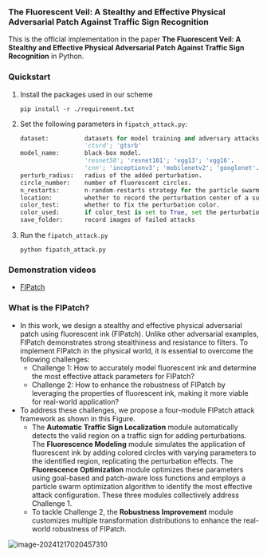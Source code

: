 ### The Fluorescent Veil: A Stealthy and Effective Physical Adversarial Patch Against Traffic Sign Recognition

This is the official implementation in the paper **The Fluorescent Veil: A Stealthy and Effective Physical Adversarial Patch Against Traffic Sign Recognition** in Python.



### Quickstart

1. Install the packages used in our scheme

   `pip install -r ./requirement.txt`

2. Set the following parameters in `fipatch_attack.py`:

   ```python
   dataset:          datasets for model training and adversary attacks.
                     'ctsrd'; 'gtsrb'
   model_name:       black-box model.
                     'resnet50'; 'resnet101'; 'vgg13'; 'vgg16'.         —— in ctsrd dataset.
                     'cnn'; 'inceptionv3'; 'mobilenetv2'; 'googlenet'.  —— in gtsrb dataset.
   perturb_radius:   radius of the added perturbation.
   circle_number:    number of fluorescent circles.
   n_restarts:       n-random-restarts strategy for the particle swarm optimization.
   location:         whether to record the perturbation center of a successful attack.
   color_test:       whether to fix the perturbation color.
   color_used:       if color_test is set to True, set the perturbation color
   save_folder:      record images of failed attacks
   ```

3. Run the `fipatch_attack.py`

   `python fipatch_attack.py`

### Demonstration videos

- [FIPatch](https://sites.google.com/view/itpatch-attack/home)


### What is the FIPatch?

- In this work, we design a stealthy and effective physical adversarial patch using fluorescent ink (FIPatch). Unlike other adversarial examples, FIPatch demonstrates strong stealthiness and resistance to filters. To implement FIPatch in the physical world, it is essential to overcome the following challenges:
  - Challenge 1: How to accurately model fluorescent ink and determine the most effective attack parameters for FIPatch?
  - Challenge 2: How to enhance the robustness of FIPatch by leveraging the properties of fluorescent ink, making it more viable for real-world application?
- To address these challenges, we propose a four-module FIPatch attack framework as shown in this Figure.
  - The **Automatic Traffic Sign Localization** module automatically detects the valid region on a traffic sign for adding perturbations. The **Fluorescence Modeling** module simulates the application of fluorescent ink by adding colored circles with varying parameters to the identified region, replicating the perturbation effects. The **Fluorescence Optimization** module optimizes these parameters using goal-based and patch-aware loss functions and employs a particle swarm optimization algorithm to identify the most effective attack configuration. These three modules collectively address Challenge 1.
  - To tackle Challenge 2, the **Robustness Improvement** module customizes multiple transformation distributions to enhance the real-world robustness of FIPatch.

![image-20241217020457310](https://p.ipic.vip/tljejo.png)

